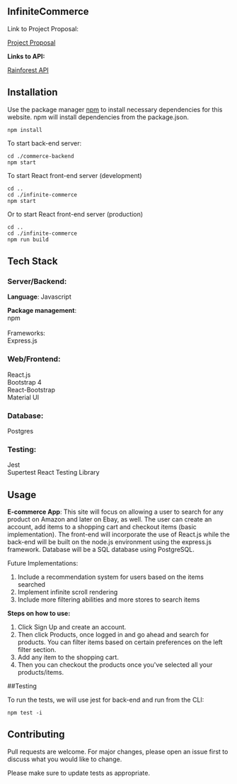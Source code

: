 ## InfiniteCommerce

Link to Project Proposal:

[Project Proposal](https://docs.google.com/document/d/1qNe5WA0dHvYxCPijkAfEw5IEoA-tjDEH2xUYNytCf_s/edit?usp=sharing)

**Links to API:**

[Rainforest API](https://app.rainforestapi.com/playground)

## Installation


Use the package manager [npm](https://docs.npmjs.com/cli/v7/commands/npm-install) to install necessary dependencies for this website. npm will install dependencies from the package.json.

    npm install

To start back-end server:

    cd ./commerce-backend
	npm start

To start React front-end server (development)

	cd ..
	cd ./infinite-commerce
	npm start

Or to start React front-end server (production)

	cd ..
	cd ./infinite-commerce
	npm run build

## Tech Stack

### Server/Backend:

**Language**: Javascript

**Package management**:<br/> npm<br/><br/>
Frameworks:<br/>
Express.js<br/>

### Web/Frontend:

React.js<br/>
Bootstrap 4<br/>
React-Bootstrap<br/>
Material UI<br/>

### Database:

Postgres

### Testing:
Jest<br/>
Supertest
React Testing Library

## Usage

<b>E-commerce App</b>: This site will focus on allowing a user to search for any product on Amazon and later on Ebay, as well. The user can create an account, add items to a shopping cart and checkout items (basic implementation). The front-end will incorporate the use of React.js while the back-end will be built on the node.js environment using the express.js framework. Database will be a SQL database using PostgreSQL.

Future Implementations:</br>
1. Include a recommendation system for users based on the items searched</br>
2. Implement infinite scroll rendering</br>
3. Include more filtering abilities and more stores to search items</br>  

**Steps on how to use:**<br/>
1. Click Sign Up and create an account.<br/>
2. Then click Products, once logged in and go ahead and search for products. You can filter items based on certain preferences on the left filter section.<br/>
3. Add any item to the shopping cart.<br/>
4. Then you can checkout the products once you've selected all your products/items.<br/>

##Testing

To run the tests, we will use jest for back-end and run from the CLI:

	npm test -i

## Contributing
Pull requests are welcome. For major changes, please open an issue first to discuss what you would like to change.

Please make sure to update tests as appropriate.
